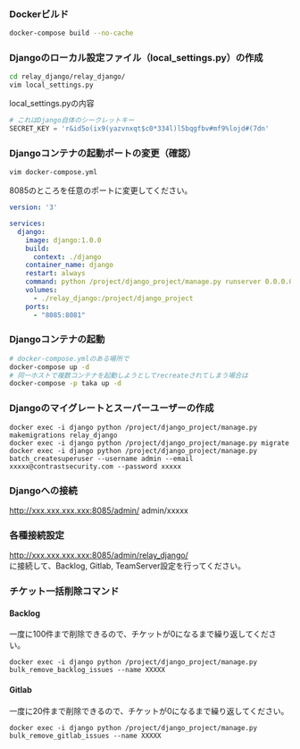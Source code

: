 ### Dockerビルド
```bash
docker-compose build --no-cache
```

### Djangoのローカル設定ファイル（local_settings.py）の作成
```bash
cd relay_django/relay_django/
vim local_settings.py
```
local_settings.pyの内容
```python
# これはDjango自体のシークレットキー
SECRET_KEY = 'r&id5o(ix9(yazvnxqt$c0*334l)l5bqgfbv#mf9%lojd#(7dn'
```

### Djangoコンテナの起動ポートの変更（確認）
```bash
vim docker-compose.yml
```
8085のところを任意のポートに変更してください。
```yaml
version: '3' 

services:
  django:
    image: django:1.0.0
    build:
      context: ./django
    container_name: django
    restart: always
    command: python /project/django_project/manage.py runserver 0.0.0.0:8081
    volumes:
      - ./relay_django:/project/django_project
    ports:
      - "8085:8081"
```

### Djangoコンテナの起動
```bash
# docker-compose.ymlのある場所で
docker-compose up -d
# 同一ホストで複数コンテナを起動しようとしてrecreateされてしまう場合は
docker-compose -p taka up -d
```

### Djangoのマイグレートとスーパーユーザーの作成
```
docker exec -i django python /project/django_project/manage.py makemigrations relay_django
docker exec -i django python /project/django_project/manage.py migrate
docker exec -i django python /project/django_project/manage.py batch_createsuperuser --username admin --email xxxxx@contrastsecurity.com --password xxxxx
```

### Djangoへの接続
http://xxx.xxx.xxx.xxx:8085/admin/
admin/xxxxx

### 各種接続設定
http://xxx.xxx.xxx.xxx:8085/admin/relay_django/  
に接続して、Backlog, Gitlab, TeamServer設定を行ってください。

### チケット一括削除コマンド
#### Backlog
一度に100件まで削除できるので、チケットが0になるまで繰り返してください。  
```
docker exec -i django python /project/django_project/manage.py bulk_remove_backlog_issues --name XXXXX
```
#### Gitlab
一度に20件まで削除できるので、チケットが0になるまで繰り返してください。
```
docker exec -i django python /project/django_project/manage.py bulk_remove_gitlab_issues --name XXXXX
```
